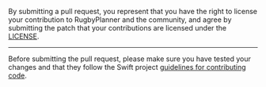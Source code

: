 By submitting a pull request, you represent that you have the right to license
your contribution to RugbyPlanner and the community, and agree by submitting the patch
that your contributions are licensed under the [LICENSE](https://github.com/swiftyfinch/RugbyPlanner/blob/main/LICENSE).

---

Before submitting the pull request, please make sure you have tested your
changes and that they follow the Swift project [guidelines for contributing
code](https://swift.org/contributing/#contributing-code).
